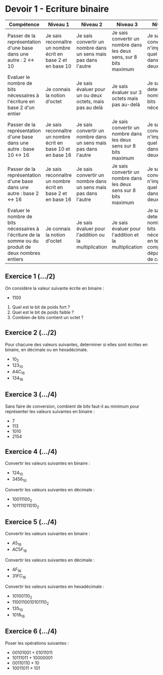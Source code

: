 # Devoir 1 - Ecriture binaire
|Compétence|Niveau 1|Niveau 2|Niveau 3|Niveau 4|
|-|-|-|-|-|
|Passer de la représentation d'une base dans une autre : 2 <-> 10|Je sais reconnaître un nombre écrit en base 2 et en base 10|Je sais convertir un nombre dans un sens mais pas dans l'autre|Je sais convertir un nombre dans les deux sens, sur 8 bits maximum|Je sais convertir n'importe quel nombre dans les deux sens|
|Evaluer le nombre de bits nécessaires à l'écriture en base 2 d'un entier|Je connais la notion d'octet|Je sais évaluer pour un ou deux octets, mais pas au delà|Je sais évaluer sur 3 octets mais pas au-delà|Je sais determiner le nombre de bits nécessaires|
|Passer de la représentation d'une base dans une autre : base 10 <-> 16|Je sais reconnaître un nombre écrit en base 10 et en base 16|Je sais convertir un nombre dans un sens mais pas dans l'autre|Je sais convertir un nombre dans les deux sens sur 8 bits maximum|Je sais convertir n'importe quel nombre dans les deux sens|
|Passer de la représentation d'une base dans une autre : base 2 <-> 16|Je sais reconnaître un nombre écrit en base 2 et en base 16|Je sais convertir un nombre dans un sens mais pas dans l'autre|Je sais convertir un nombre dans les deux sens sur 8 bits maximum|Je sais convertir n'importe quel nombre dans les deux sens|
|Evaluer le nombre de bits nécessaires à l'écriture de la somme ou du produit de deux nombres entiers|Je connais la notion d'octet|Je sais évaluer pour l'addition ou la multiplication|Je sais évaluer pour l'addition et la multiplication|Je sais determiner le nombre de bits nécessaire en tenant compte du dépassement de capacité|

## Exercice 1 (.../2)
On considère la valeur suivante écrite en binaire :
- $1100$
1. Quel est le bit de poids fort ?
2. Quel est le bit de poids faible ?
3. Combien de bits contient un octet ?

## Exercice 2 (.../2)
Pour chacune des valeurs suivantes, determiner si elles sont écrites en binaire, en décimale ou en hexadécimale.
- $10_2$
- $123_{10}$
- $A4C_{16}$
- $134_{16}$

## Exercice 3 (.../4)
Sans faire de conversion, combient de bits faut-il au minimum pour représenter les valeurs suivantes en binaire : 
- 7
- 113
- 1010
- 2154

## Exercice 4 (.../4)
Convertir les valeurs suivantes en binaire :
- $124_{10}$
- $3456_{10}$

Convertir les valeurs suivantes en décimale :
- $1001 1100_2$
- $1011 1101 1010_2$

## Exercice 5 (.../4)
Convertir les valeurs suivantes en binaire :
- $A5_{16}$
- $AC5F_{16}$

Convertir les valeurs suivantes en décimale :
- $4F_{16}$
- $31FC_{16}$

Convertir les valeurs suivantes en hexadécimale :
- $1010 0110_2$
- $1100 1100 1010 1110_2$
- $135_{10}$
- $1018_{16}$

## Exercice 6 (.../4)
Poser les opérations suivantes :
- $0010 1001 + 0101 1011$
- $1011 1011 + 1000 0001$
- $0011 0110 \times 10$
- $1001 1011 \times 101$